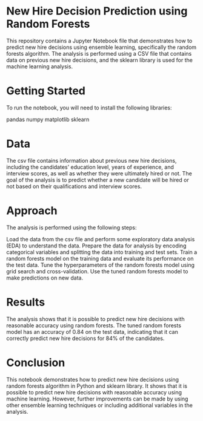 # New Hire Decision Prediction using Random Forests
This repository contains a Jupyter Notebook file that demonstrates how to predict new hire decisions using ensemble learning, specifically the random forests algorithm. The analysis is performed using a CSV file that contains data on previous new hire decisions, and the sklearn library is used for the machine learning analysis.

# Getting Started
To run the notebook, you will need to install the following libraries:

pandas
numpy
matplotlib
sklearn

# Data
The csv file contains information about previous new hire decisions, including the candidates' education level, years of experience, and interview scores, as well as whether they were ultimately hired or not. The goal of the analysis is to predict whether a new candidate will be hired or not based on their qualifications and interview scores.

# Approach
The analysis is performed using the following steps:

Load the data from the csv file and perform some exploratory data analysis (EDA) to understand the data.
Prepare the data for analysis by encoding categorical variables and splitting the data into training and test sets.
Train a random forests model on the training data and evaluate its performance on the test data.
Tune the hyperparameters of the random forests model using grid search and cross-validation.
Use the tuned random forests model to make predictions on new data.

# Results
The analysis shows that it is possible to predict new hire decisions with reasonable accuracy using random forests. The tuned random forests model has an accuracy of 0.84 on the test data, indicating that it can correctly predict new hire decisions for 84% of the candidates.

# Conclusion
This notebook demonstrates how to predict new hire decisions using random forests algorithm in Python and sklearn library. It shows that it is possible to predict new hire decisions with reasonable accuracy using machine learning. However, further improvements can be made by using other ensemble learning techniques or including additional variables in the analysis.
